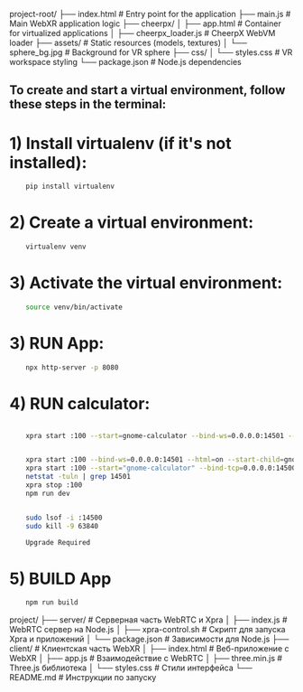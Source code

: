 project-root/
├── index.html          # Entry point for the application
├── main.js             # Main WebXR application logic
├── cheerpx/
│   ├── app.html        # Container for virtualized applications
│   ├── cheerpx_loader.js  # CheerpX WebVM loader
├── assets/             # Static resources (models, textures)
│   └── sphere_bg.jpg   # Background for VR sphere
├── css/
│   └── styles.css      # VR workspace styling
└── package.json        # Node.js dependencies


## To create and start a virtual environment, follow these steps in the terminal:

# 1) Install virtualenv (if it's not installed):

```bash
    pip install virtualenv
```


# 2) Create a virtual environment:

```bash
    virtualenv venv
```

# 3) Activate the virtual environment:

```bash
    source venv/bin/activate
```

# 3) RUN App:

```bash
    npx http-server -p 8080
```



# 4) RUN calculator:

```bash

    xpra start :100 --start=gnome-calculator --bind-ws=0.0.0.0:14501 --auth=allow --html=on


    xpra start :100 --bind-ws=0.0.0.0:14501 --html=on --start-child=gnome-calculator --exit-with-children=yes --auth=allow
    xpra start :100 --start="gnome-calculator" --bind-tcp=0.0.0.0:14500
    netstat -tuln | grep 14501
    xpra stop :100
    npm run dev


    sudo lsof -i :14500
    sudo kill -9 63840

    Upgrade Required

```


# 5) BUILD App

```bash
    npm run build
```



project/
├── server/                    # Серверная часть WebRTC и Xpra
│   ├── index.js               # WebRTC сервер на Node.js
│   ├── xpra-control.sh        # Скрипт для запуска Xpra и приложений
│   └── package.json           # Зависимости для Node.js
├── client/                    # Клиентская часть WebXR
│   ├── index.html             # Веб-приложение с WebXR
│   ├── app.js                 # Взаимодействие с WebRTC
│   ├── three.min.js           # Three.js библиотека
│   └── styles.css             # Стили интерфейса
└── README.md                  # Инструкции по запуску